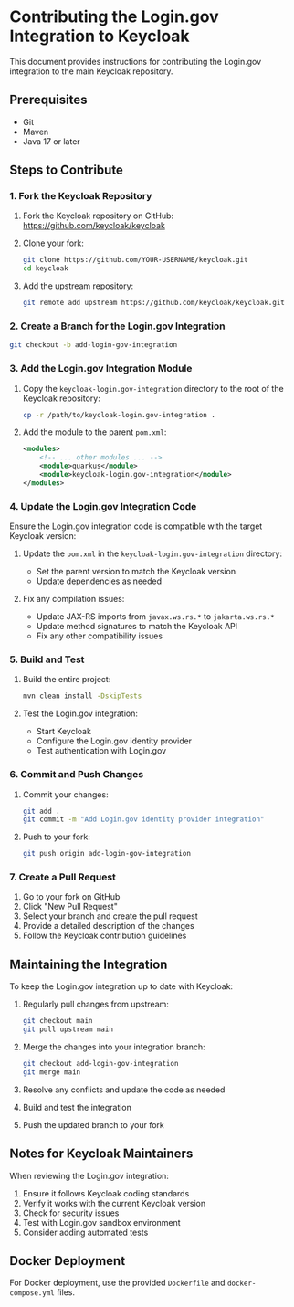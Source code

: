 # Contributing the Login.gov Integration to Keycloak

This document provides instructions for contributing the Login.gov integration to the main Keycloak repository.

## Prerequisites

- Git
- Maven
- Java 17 or later

## Steps to Contribute

### 1. Fork the Keycloak Repository

1. Fork the Keycloak repository on GitHub: https://github.com/keycloak/keycloak

2. Clone your fork:
   ```bash
   git clone https://github.com/YOUR-USERNAME/keycloak.git
   cd keycloak
   ```

3. Add the upstream repository:
   ```bash
   git remote add upstream https://github.com/keycloak/keycloak.git
   ```

### 2. Create a Branch for the Login.gov Integration

```bash
git checkout -b add-login-gov-integration
```

### 3. Add the Login.gov Integration Module

1. Copy the `keycloak-login.gov-integration` directory to the root of the Keycloak repository:
   ```bash
   cp -r /path/to/keycloak-login.gov-integration .
   ```

2. Add the module to the parent `pom.xml`:
   ```xml
   <modules>
       <!-- ... other modules ... -->
       <module>quarkus</module>
       <module>keycloak-login.gov-integration</module>
   </modules>
   ```

### 4. Update the Login.gov Integration Code

Ensure the Login.gov integration code is compatible with the target Keycloak version:

1. Update the `pom.xml` in the `keycloak-login.gov-integration` directory:
   - Set the parent version to match the Keycloak version
   - Update dependencies as needed

2. Fix any compilation issues:
   - Update JAX-RS imports from `javax.ws.rs.*` to `jakarta.ws.rs.*`
   - Update method signatures to match the Keycloak API
   - Fix any other compatibility issues

### 5. Build and Test

1. Build the entire project:
   ```bash
   mvn clean install -DskipTests
   ```

2. Test the Login.gov integration:
   - Start Keycloak
   - Configure the Login.gov identity provider
   - Test authentication with Login.gov

### 6. Commit and Push Changes

1. Commit your changes:
   ```bash
   git add .
   git commit -m "Add Login.gov identity provider integration"
   ```

2. Push to your fork:
   ```bash
   git push origin add-login-gov-integration
   ```

### 7. Create a Pull Request

1. Go to your fork on GitHub
2. Click "New Pull Request"
3. Select your branch and create the pull request
4. Provide a detailed description of the changes
5. Follow the Keycloak contribution guidelines

## Maintaining the Integration

To keep the Login.gov integration up to date with Keycloak:

1. Regularly pull changes from upstream:
   ```bash
   git checkout main
   git pull upstream main
   ```

2. Merge the changes into your integration branch:
   ```bash
   git checkout add-login-gov-integration
   git merge main
   ```

3. Resolve any conflicts and update the code as needed

4. Build and test the integration

5. Push the updated branch to your fork

## Notes for Keycloak Maintainers

When reviewing the Login.gov integration:

1. Ensure it follows Keycloak coding standards
2. Verify it works with the current Keycloak version
3. Check for security issues
4. Test with Login.gov sandbox environment
5. Consider adding automated tests

## Docker Deployment

For Docker deployment, use the provided `Dockerfile` and `docker-compose.yml` files.

